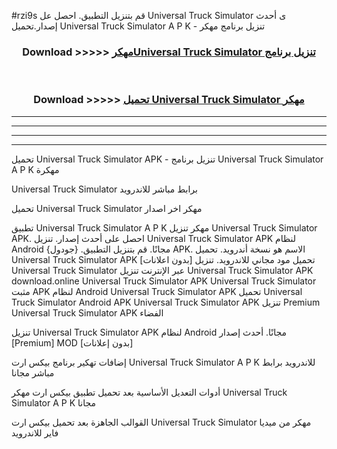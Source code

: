 #rzi9s قم بتنزيل التطبيق. احصل عل Universal Truck Simulator ى أحدث إصدار.تحميل Universal Truck Simulator A P K - تنزيل برنامج مهكر



<div align="center">
<h3>Download >>>>> <a href="https://ar-sites.web.app/?ar= Universal Truck Simulator">مهكرUniversal Truck Simulator تنزيل برنامج</a></h3><br>

<h3>Download >>>>> <a href="https://ar-sites.web.app/?ar= Universal Truck Simulator">تحميل Universal Truck Simulator مهكر</a></h3>
</div>


----------------------------------------------------------

----------------------------------------------------------

----------------------------------------------------------

----------------------------------------------------------


تحميل Universal Truck Simulator APK - تنزيل برنامج Universal Truck Simulator A P K مهكرة

Universal Truck Simulator برابط مباشر للاندرويد

تحميل Universal Truck Simulator مهكر اخر اصدار

تطبيق Universal Truck Simulator A P K مهكر
تنزيل Universal Truck Simulator APK. احصل على أحدث إصدار.
تنزيل Universal Truck Simulator APK لنظام Android مجانًا.
قم بتنزيل التطبيق. {جودول} APK. الاسم هو نسخة أندرويد.
تحميل Universal Truck Simulator APK [بدون اعلانات]
تحميل مود مجاني للاندرويد.
تنزيل Universal Truck Simulator عبر الإنترنت
تنزيل Universal Truck Simulator APK
download.online Universal Truck Simulator APK
Universal Truck Simulator مثبت APK لنظام Android
Universal Truck Simulator APK
تحميل Universal Truck Simulator Android APK
Universal Truck Simulator APK تنزيل Premium
Universal Truck Simulator APK الفضاء

تنزيل Universal Truck Simulator APK لنظام Android مجانًا. أحدث إصدار [Premium] MOD [بدون إعلانات]

إضافات تهكير برنامج بيكس ارت Universal Truck Simulator A P K للاندرويد برابط مباشر مجانا

أدوات التعديل الأساسية بعد تحميل تطبيق بيكس ارت مهكر Universal Truck Simulator A P K مجانا

القوالب الجاهزة بعد تحميل بيكس ارت Universal Truck Simulator مهكر من ميديا فاير للاندرويد



